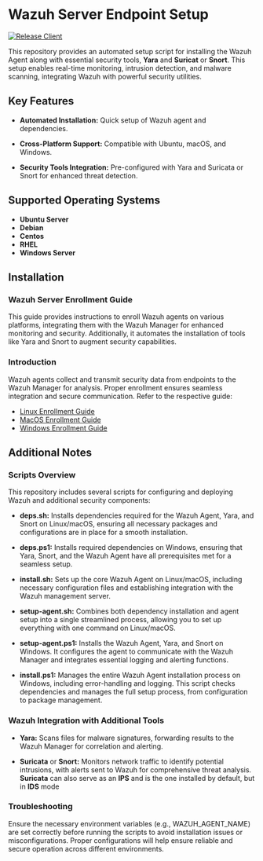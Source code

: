 # Wazuh Server Endpoint Setup

[![Release Client](https://github.com/ADORSYS-GIS/wazuh-server/actions/workflows/release.yaml/badge.svg?branch=main)](https://github.com/ADORSYS-GIS/wazuh-server/actions/workflows/release.yaml)


This repository provides an automated setup script for installing the Wazuh Agent along with essential security tools, **Yara** and **Suricat** or **Snort**. This setup enables real-time monitoring, intrusion detection, and malware scanning, integrating Wazuh with powerful security utilities.

## Key Features
- **Automated Installation:** Quick setup of Wazuh agent and dependencies.

- **Cross-Platform Support:** Compatible with Ubuntu, macOS, and Windows.

- **Security Tools Integration:** Pre-configured with Yara and Suricata or Snort for enhanced threat detection.

## Supported Operating Systems
- **Ubuntu Server**
- **Debian**
- **Centos**
- **RHEL** 
- **Windows Server**


## Installation

### Wazuh Server Enrollment Guide
This guide provides instructions to enroll Wazuh agents on various platforms, integrating them with the Wazuh Manager for enhanced monitoring and security. Additionally, it automates the installation of tools like Yara and Snort to augment security capabilities.

### Introduction
Wazuh agents collect and transmit security data from endpoints to the Wazuh Manager for analysis. Proper enrollment ensures seamless integration and secure communication. Refer to the respective guide:

- [Linux Enrollment Guide](/Agent%20Enrollment/linux-agent.md)
- [MacOS Enrollment Guide](/Agent%20Enrollment/macos-agent.md)
- [Windows Enrollment Guide](/Agent%20Enrollment/windows-agent.md)


## Additional Notes
### Scripts Overview
This repository includes several scripts for configuring and deploying Wazuh and additional security components:

- **deps.sh:** Installs dependencies required for the Wazuh Agent, Yara, and Snort on Linux/macOS, ensuring all necessary packages and configurations are in place for a smooth installation.

- **deps.ps1:** Installs required dependencies on Windows, ensuring that Yara, Snort, and the Wazuh Agent have all prerequisites met for a seamless setup.

- **install.sh:** Sets up the core Wazuh Agent on Linux/macOS, including necessary configuration files and establishing integration with the Wazuh management server.

- **setup-agent.sh:** Combines both dependency installation and agent setup into a single streamlined process, allowing you to set up everything with one command on Linux/macOS.

- **setup-agent.ps1:** Installs the Wazuh Agent, Yara, and Snort on Windows. It configures the agent to communicate with the Wazuh Manager and integrates essential logging and alerting functions.

- **install.ps1:** Manages the entire Wazuh Agent installation process on Windows, including error-handling and logging. This script checks dependencies and manages the full setup process, from configuration to package management.

### Wazuh Integration with Additional Tools

- **Yara:** Scans files for malware signatures, forwarding results to the Wazuh Manager for correlation and alerting.

- **Suricata** or **Snort:** Monitors network traffic to identify potential intrusions, with alerts sent to Wazuh for comprehensive threat analysis. **Suricata** can also serve as an **IPS** and is the one installed by default, but in **IDS** mode

### Troubleshooting
Ensure the necessary environment variables (e.g., WAZUH_AGENT_NAME) are set correctly before running the scripts to avoid installation issues or misconfigurations. Proper configurations will help ensure reliable and secure operation across different environments.



